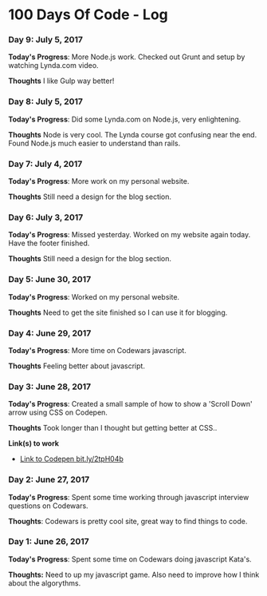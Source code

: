 # 100 Days Of Code - Log

### Day 9: July 5, 2017
**Today's Progress**: More Node.js work. Checked out Grunt and setup by watching Lynda.com video.

**Thoughts** I like Gulp way better!



### Day 8: July 5, 2017
**Today's Progress**: Did some Lynda.com on Node.js, very enlightening.

**Thoughts** Node is very cool. The Lynda course got confusing near the end. Found Node.js much easier to understand than rails.



### Day 7: July 4, 2017
**Today's Progress**: More work on my personal website.

**Thoughts** Still need a design for the blog section.



### Day 6: July 3, 2017
**Today's Progress**: Missed yesterday. Worked on my website again today. Have the footer finished.

**Thoughts** Still need a design for the blog section.



### Day 5: June 30, 2017
**Today's Progress**: Worked on my personal website.

**Thoughts** Need to get the site finished so I can use it for blogging.



### Day 4: June 29, 2017
**Today's Progress**: More time on Codewars javascript.

**Thoughts** Feeling better about javascript.



### Day 3: June 28, 2017
**Today's Progress**: Created a small sample of how to show a 'Scroll Down' arrow using CSS on Codepen.

**Thoughts** Took longer than I thought but getting better at CSS..

**Link(s) to work**

- [Link to Codepen bit.ly/2tpH04b](https://bit.ly/2tpH04b)



### Day 2: June 27, 2017
**Today's Progress**: Spent some time working through javascript interview questions on Codewars.

**Thoughts**: Codewars is pretty cool site, great way to find things to code.



### Day 1: June 26, 2017
**Today's Progress**: Spent some time on Codewars doing javascript Kata's.

**Thoughts:** Need to up my javascript game. Also need to improve how I think about the algorythms.
